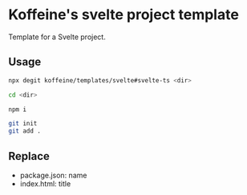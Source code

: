 # Koffeine's svelte project template

Template for a Svelte project.

## Usage

```sh
npx degit koffeine/templates/svelte#svelte-ts <dir>

cd <dir>

npm i

git init
git add .
```

## Replace

- package.json: name
- index.html: title
